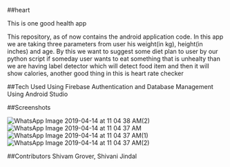 ##heart
 
This is one good health app

This repository, as of now contains the android application code. In this app we are taking three parameters from user his weight(in kg),
height(in inches) and age. By this we want to suggest some diet plan to user by our python script if someday user wants to eat something 
that is unhealty than we are having label detector which will detect food item and then it will show calories, another good thing in this
is heart rate checker

##Tech Used
Using Firebase Authentication and Database Management
Using Android Studio

##Screenshots



![WhatsApp Image 2019-04-14 at 11 04 38 AM(2)](https://user-images.githubusercontent.com/33796163/56089176-cbe9e500-5eac-11e9-952f-f9ef6b69a180.jpeg)
![WhatsApp Image 2019-04-14 at 11 04 37 AM](https://user-images.githubusercontent.com/33796163/56089178-ce4c3f00-5eac-11e9-855d-6a891bcf3170.jpeg)
![WhatsApp Image 2019-04-14 at 11 04 37 AM(1)](https://user-images.githubusercontent.com/33796163/56089182-d310f300-5eac-11e9-92f8-d1d86607fb54.jpeg)
![WhatsApp Image 2019-04-14 at 11 04 37 AM(2)](https://user-images.githubusercontent.com/33796163/56089185-d5734d00-5eac-11e9-8296-edb3e90381b2.jpeg)

##Contributors
Shivam Grover, Shivani Jindal
